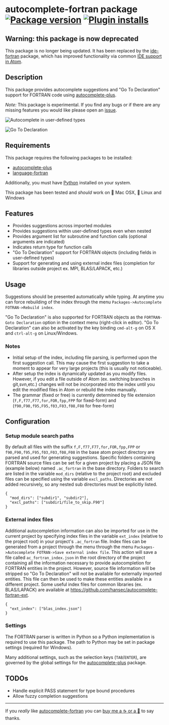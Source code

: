 # autocomplete-fortran package [![Package version](https://img.shields.io/apm/v/autocomplete-fortran.svg?style=flat-square)](https://atom.io/packages/autocomplete-fortran) [![Plugin installs](https://img.shields.io/apm/dm/autocomplete-fortran.svg?style=flat-square)](https://atom.io/packages/autocomplete-fortran)

## Warning: this package is now deprecated

This package is no longer being updated. It has been replaced by the [ide-fortran](https://atom.io/packages/ide-fortran) package, which has improved functionality via common [IDE support in Atom](https://ide.atom.io/).

## Description

This package provides autocomplete suggestions and "Go To Declaration" support for FORTRAN code using [autocomplete-plus](https://atom.io/packages/autocomplete-plus).

*Note:* This package is experimental. If you find any bugs or if there are any missing features you would like please open an [issue](https://github.com/hansec/autocomplete-fortran/issues).

![Autocomplete in user-defined types](http://staff.washington.edu/hansec/ac_fortran_ex1.gif)

![Go To Declaration](http://staff.washington.edu/hansec/ac_fortran_ex2.gif)

## Requirements
This package requires the following packages to be installed:
 * [autocomplete-plus](https://atom.io/packages/autocomplete-plus)
 * [language-fortran](https://atom.io/packages/language-fortran)

Additionally, you must have [Python](https://www.python.org/) installed on your system.

This package has been tested and *should* work on :apple: Mac OSX, :penguin: Linux and Windows

## Features
 * Provides suggestions across imported modules
 * Provides suggestions within user-defined types even when nested
 * Provides argument list for subroutine and function calls (optional arguments are indicated)
 * Indicates return type for function calls
 * "Go To Declaration" support for FORTRAN objects (including fields in user-defined types)
 * Support for generating and using external index files (completion for libraries outside project ex. MPI, BLAS/LAPACK, etc.)

## Usage
Suggestions should be presented automatically while typing. At anytime you can force rebuilding of the index through the menu `Packages->Autocomplete FOTRAN->Rebuild index`.

"Go To Declaration" is also supported for FORTRAN objects as the `FORTRAN-Goto Declaration` option in the context menu (right-click in editor). "Go To Declaration" can also be activated by the key binding `cmd-alt-g` on OS X and `ctrl-alt-g` on Linux/Windows.

### Notes
 * Initial setup of the index, including file parsing, is performed upon the first suggestion call. This may cause the first suggestion to take a moment to appear for very large projects (this is usually not noticeable).
 * After setup the index is dynamically updated as you modify files. However, if you edit a file outside of Atom (ex. switching branches in git,svn,etc.) changes will not be incorporated into the index until you edit the modified files in Atom or rebuild the index manually.
 * The grammar (fixed or free) is currently determined by file extension (`f,F,f77,F77,for,FOR,fpp,FPP` for fixed-form) and (`f90,F90,f95,F95,f03,F03,f08,F08` for free-form)

## Configuration

### Setup module search paths
By default all files with the suffix `f,F,f77,F77,for,FOR,fpp,FPP` or `f90,F90,f95,F95,f03,F03,f08,F08` in the
base atom project directory are parsed and used for generating suggestions. Specific folders containing FORTRAN
source files can be set for a given project by placing a JSON file (example below) named `.ac_fortran` in the
base directory. Folders to search are listed in the variable `mod_dirs` (relative to the project root) and excluded
files can be specified using the variable `excl_paths`. Directories are not added recursively, so
any nested sub directories must be explicitly listed.

    {
      "mod_dirs": ["subdir1", "subdir2"],
      "excl_paths": ["subdir1/file_to_skip.F90"]
    }

### External index files
Additional autocompletion information can also be imported for use in the current project by specifying index files
in the variable `ext_index` (relative to the project root) in your project's `.ac_fortran` file. Index files can be
generated from a project through the menu through the menu `Packages->Autocomplete FOTRAN->Save external index file`.
This action will save a file called `ac_fortran_index.json` in the root directory of the project containing all the
information necessary to provide autocompletion for FORTRAN entities in the project. However, source file information
will be stripped so "Go To Declaration" will not be available for externally imported entities. This file can then
be used to make these entities available in a different project. Some useful index files for common libraries
(ex. BLAS/LAPACK) are available at https://github.com/hansec/autocomplete-fortran-ext.

    {
      "ext_index": ["blas_index.json"]
    }

### Settings

The FORTRAN parser is written in Python so a Python implementation is required to use this package. The path to Python may be set in package settings (required for Windows).

Many additional settings, such as the selection keys (`TAB`/`ENTER`), are governed by the global settings for the [autocomplete-plus](https://atom.io/packages/autocomplete-plus) package.

## TODOs
 * Handle explicit PASS statement for type bound procedures
 * Allow fuzzy completion suggestions

--------

If you *really* like [autocomplete-fortran](https://atom.io/packages/autocomplete-fortran) you can <a href='https://paypal.me/hansec' target="_blank">buy me a :coffee: or a :beer:</a> to say thanks.
